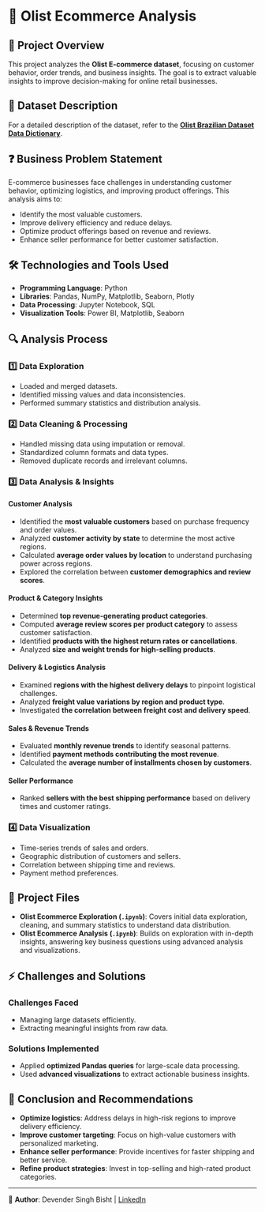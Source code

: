 # 🛒 Olist Ecommerce Analysis

## 📌 Project Overview

This project analyzes the **Olist E-commerce dataset**, focusing on customer behavior, order trends, and business insights. The goal is to extract valuable insights to improve decision-making for online retail businesses.

## 📂 Dataset Description

For a detailed description of the dataset, refer to the **[Olist Brazilian Dataset Data Dictionary](https://github.com/Devender-Singh-Bisht/Olist-Ecommerce-Analysis/blob/main/Olist%20Brazilian%20Dataset%20Data%20Dictionary.docx)**.

## ❓ Business Problem Statement

E-commerce businesses face challenges in understanding customer behavior, optimizing logistics, and improving product offerings. This analysis aims to:

- Identify the most valuable customers.
- Improve delivery efficiency and reduce delays.
- Optimize product offerings based on revenue and reviews.
- Enhance seller performance for better customer satisfaction.

## 🛠️ Technologies and Tools Used

- **Programming Language**: Python
- **Libraries**: Pandas, NumPy, Matplotlib, Seaborn, Plotly
- **Data Processing**: Jupyter Notebook, SQL
- **Visualization Tools**: Power BI, Matplotlib, Seaborn

## 🔍 Analysis Process

### **1️⃣ Data Exploration**

- Loaded and merged datasets.
- Identified missing values and data inconsistencies.
- Performed summary statistics and distribution analysis.

### **2️⃣ Data Cleaning & Processing**

- Handled missing data using imputation or removal.
- Standardized column formats and data types.
- Removed duplicate records and irrelevant columns.

### **3️⃣ Data Analysis & Insights**

#### **Customer Analysis**

- Identified the **most valuable customers** based on purchase frequency and order values.
- Analyzed **customer activity by state** to determine the most active regions.
- Calculated **average order values by location** to understand purchasing power across regions.
- Explored the correlation between **customer demographics and review scores**.

#### **Product & Category Insights**

- Determined **top revenue-generating product categories**.
- Computed **average review scores per product category** to assess customer satisfaction.
- Identified **products with the highest return rates or cancellations**.
- Analyzed **size and weight trends for high-selling products**.

#### **Delivery & Logistics Analysis**

- Examined **regions with the highest delivery delays** to pinpoint logistical challenges.
- Analyzed **freight value variations by region and product type**.
- Investigated **the correlation between freight cost and delivery speed**.

#### **Sales & Revenue Trends**

- Evaluated **monthly revenue trends** to identify seasonal patterns.
- Identified **payment methods contributing the most revenue**.
- Calculated the **average number of installments chosen by customers**.

#### **Seller Performance**

- Ranked **sellers with the best shipping performance** based on delivery times and customer ratings.

### **4️⃣ Data Visualization**

- Time-series trends of sales and orders.
- Geographic distribution of customers and sellers.
- Correlation between shipping time and reviews.
- Payment method preferences.

## 📂 Project Files

- **Olist Ecommerce Exploration (`.ipynb`)**: Covers initial data exploration, cleaning, and summary statistics to understand data distribution.
- **Olist Ecommerce Analysis (`.ipynb`)**: Builds on exploration with in-depth insights, answering key business questions using advanced analysis and visualizations.

## ⚡ Challenges and Solutions

### **Challenges Faced**

- Managing large datasets efficiently.
- Extracting meaningful insights from raw data.

### **Solutions Implemented**

- Applied **optimized Pandas queries** for large-scale data processing.
- Used **advanced visualizations** to extract actionable business insights.

## 📌 Conclusion and Recommendations

- **Optimize logistics**: Address delays in high-risk regions to improve delivery efficiency.
- **Improve customer targeting**: Focus on high-value customers with personalized marketing.
- **Enhance seller performance**: Provide incentives for faster shipping and better service.
- **Refine product strategies**: Invest in top-selling and high-rated product categories.

---

🔗 **Author**: Devender Singh Bisht | [LinkedIn](https://www.linkedin.com/in/devendersinghbisht/)

